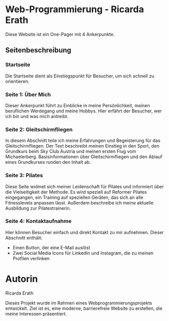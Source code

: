# Web-Programmierung - Ricarda Erath
Diese Website ist ein One-Pager mit 4 Ankerpunkte.

## Seitenbeschreibung
### Startseite  
Die Startseite dient als Einstiegspunkt für Besucher, um sich schnell zu orientieren.

### Seite 1: Über Mich  
Dieser Ankerpunkt führt zu Einblicke in meine Persönlichkeit, meinen beruflichen Werdegang und meine Hobbys. Hier erfährt der Besucher, wer ich bin und was mich antreibt.

### Seite 2: Gleitschirmfliegen  
In diesem Abschnitt teile ich meine Erfahrungen und Begeisterung für das Gleitschirmfliegen. Der Text beschreibt meinen Einstieg in den Sport, den Grundkurs beim Sky Club Austria und meinen ersten Flug vom Michaelerberg. Basisinformationen über Gleitschirmfliegen und den Ablauf eines Grundkurses runden den Inhalt ab.  

### Seite 3: Pilates  
Diese Seite widmet sich meiner Leidenschaft für Pilates und informiert über die Vielseitigkeit der Methode. Es wird speziell auf Reformer Pilates eingegangen, ein Training auf speziellen Geräten, das sich an alle Fitnesslevels anpassen lässt. Außerdem beschreibe ich meine aktuelle Ausbildung zur Pilatestrainerin. 

### Seite 4: Kontaktaufnahme  
Hier können Besucher einfach und direkt Kontakt zu mir aufnehmen. Dieser Abschnitt enthält:  
- Einen Button, der eine E-Mail auslöst  
- Zwei Social Media Icons für LinkedIn und Instagram, die zu meinen Profilen verlinken 


# Autorin
Ricarda Erath

Dieses Projekt wurde im Rahmen eines Webprogrammierungsprojekts entwickelt. Ziel ist es, eine moderne, barrierefreie Website zu erstellen, die meine Interessen präsentiert.  
```